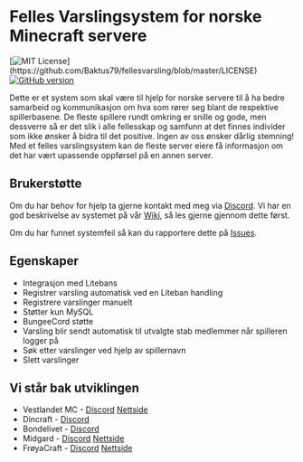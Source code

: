 # Felles Varslingsystem for norske Minecraft servere

[![MIT License](https://img.shields.io/apm/l/atomic-design-ui.svg?)](https://github.com/Baktus79/fellesvarsling/blob/master/LICENSE) [![GitHub version](https://badge.fury.io/gh/Baktus79%2Ffellesvarsling.svg)](https://github.com/Baktus79/fellesvarsling/releases)

Dette er et system som skal være til hjelp for norske servere til å ha bedre samarbeid og kommunikasjon om hva som rører seg blant de respektive spillerbasene. De fleste spillere rundt omkring er snille og gode, men dessverre så er det slik i alle fellesskap og samfunn at det finnes individer som ikke ønsker å bidra til det positive. Ingen av oss ønsker dårlig stemning! Med et felles varslingsystem kan de fleste server eiere få informasjon om det har vært upassende oppførsel på en annen server.

## Brukerstøtte
Om du har behov for hjelp ta gjerne kontakt med meg via [Discord](https://discord.gg/9jFdUaD). Vi har en god beskrivelse av systemet på vår [Wiki](https://github.com/Baktus79/fellesvarsling/wiki), så les gjerne gjennom dette først.

Om du har funnet systemfeil så kan du rapportere dette på [Issues](https://github.com/Baktus79/fellesvarsling/issues).

## Egenskaper
* Integrasjon med Litebans
* Registrer varsling automatisk ved en Liteban handling
* Registrere varslinger manuelt
* Støtter kun MySQL
* BungeeCord støtte
* Varsling blir sendt automatisk til utvalgte stab medlemmer når spilleren logger på
* Søk etter varslinger ved hjelp av spillernavn
* Slett varslinger

## Vi står bak utviklingen
* Vestlandet MC - [Discord](https://discord.gg/9jFdUaD) [Nettside](https://www.vestlandetmc.no)
* Dincraft - [Discord](https://discord.gg/teeHV6A)
* Bondelivet - [Discord](https://discord.gg/QUdCdsj)
* Midgard - [Discord](https://discord.gg/EUu2tAX) [Nettside](https://www.midgardmc.net/)
* FrøyaCraft - [Discord](https://discord.gg/9uGCPXe) [Nettside](https://xn--fryacraft-m8a.no/)
